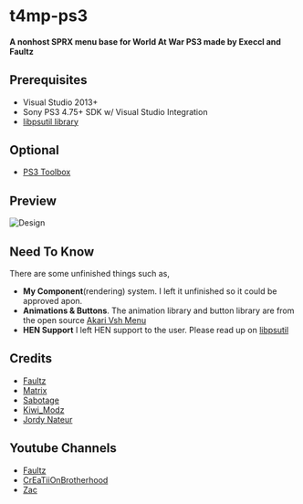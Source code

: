 # t4mp-ps3
#### A nonhost SPRX menu base for World At War PS3 made by Execcl and Faultz

## Prerequisites
- Visual Studio 2013+
- Sony PS3 4.75+ SDK w/ Visual Studio Integration
- [libpsutil library](https://github.com/skiff/libpsutil)

## Optional
- [PS3 Toolbox](https://github.com/skiff/PS3-Toolbox)

## Preview
![Design](https://execcl.com/git/t4mp.png)

## Need To Know
There are some unfinished things such as,
- **My Component**(rendering) system. I left it unfinished so it could be approved apon.
- **Animations & Buttons**. The animation library and button library are from the open source [Akari Vsh Menu](https://github.com/Jordy-Nateur/Akari) 
- **HEN Support** I left HEN support to the user. Please read up on [libpsutil](https://github.com/skiff/libpsutil/blob/master/examples/detour.md)

## Credits
- [Faultz](https://www.youtube.com/channel/UCoaKl-kJNlUzvk5BWaYeHnA)
- [Matrix](https://github.com/skiff)
- [Sabotage](https://github.com/egatobaS)
- [Kiwi_Modz](https://www.youtube.com/c/kiwimodz)
- [Jordy Nateur](https://github.com/Jordy-Nateur)

## Youtube Channels
- [Faultz](https://www.youtube.com/channel/UCoaKl-kJNlUzvk5BWaYeHnA)
- [CrEaTiiOnBrotherhood](https://www.youtube.com/c/CrEaTiiOnBrotherhood)
- [Zac](https://www.youtube.com/channel/UCZKLu2Vwm4vxocTydfwiRYg)